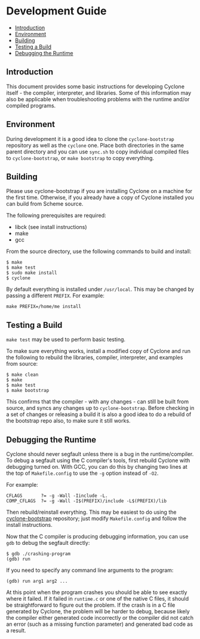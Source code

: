 # Development Guide

- [Introduction](#introduction)
- [Environment](#environment)
- [Building](#building)
- [Testing a Build](#testing-a-build)
- [Debugging the Runtime](#debugging-the-runtime)

## Introduction

This document provides some basic instructions for developing Cyclone itself - the compiler, interpreter, and libraries. Some of this information may also be applicable when troubleshooting problems with the runtime and/or compiled programs.

## Environment

During development it is a good idea to clone the `cyclone-bootstrap` repository as well as the `cyclone` one. Place both directories in the same parent directory and you can use `sync.sh` to copy individual compiled files to `cyclone-bootstrap`, or `make bootstrap` to copy everything.

## Building

Please use cyclone-bootstrap if you are installing Cyclone on a machine for the first time. Otherwise, if you already have a copy of Cyclone installed you can build from Scheme source. 

The following prerequisites are required:

- libck (see install instructions)
- make
- gcc

From the source directory, use the following commands to build and install:

    $ make
    $ make test
    $ sudo make install
    $ cyclone
    
By default everything is installed under `/usr/local`. This may be changed by passing a different `PREFIX`. For example:

    make PREFIX=/home/me install

## Testing a Build

`make test` may be used to perform basic testing. 

To make sure everything works, install a modified copy of Cyclone and run the following to rebuild the libraries, compiler, interpreter, and examples from source:

    $ make clean
    $ make
    $ make test
    $ make bootstrap

This confirms that the compiler - with any changes - can still be built from source, and syncs any changes up to `cyclone-bootstrap`. Before checking in a set of changes or releasing a build it is also a good idea to do a rebuild of the bootstrap repo also, to make sure it still works.

## Debugging the Runtime

Cyclone should never segfault unless there is a bug in the runtime/compiler. To debug a segfault using the C compiler's tools, first rebuild Cyclone with debugging turned on. With GCC, you can do this by changing two lines at the top of `Makefile.config` to use the `-g` option instead of `-O2`. 

For example:

    CFLAGS       ?= -g -Wall -Iinclude -L.
    COMP_CFLAGS  ?= -g -Wall -I$(PREFIX)/include -L$(PREFIX)/lib

Then rebuild/reinstall everything. This may be easiest to do using the [cyclone-bootstrap](https://github.com/justinethier/cyclone-bootstrap) repository; just modify `Makefile.config` and follow the install instructions.

Now that the C compiler is producing debugging information, you can use `gdb` to debug the segfault directly:

    $ gdb ./crashing-program
    (gdb) run

If you need to specify any command line arguments to the program:

    (gdb) run arg1 arg2 ...

At this point when the program crashes you should be able to see exactly where it failed. If it failed in `runtime.c` or one of the native C files, it should be straightforward to figure out the problem. If the crash is in a C file generated by Cyclone, the problem will be harder to debug, because likely the compiler either generated code incorrectly or the compiler did not catch an error (such as a missing function parameter) and generated bad code as a result.
